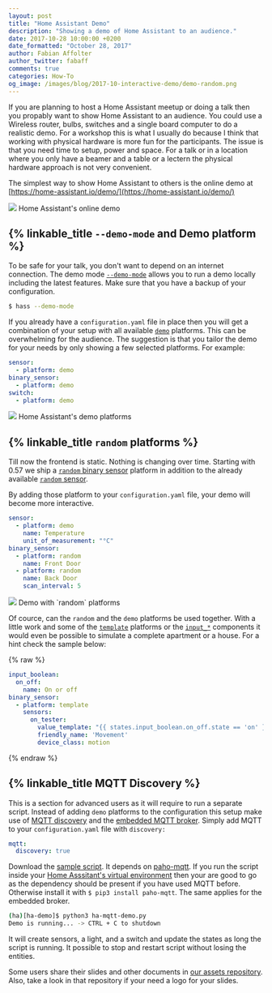 ```yaml
---
layout: post
title: "Home Assistant Demo"
description: "Showing a demo of Home Assistant to an audience."
date: 2017-10-28 10:00:00 +0200
date_formatted: "October 28, 2017"
author: Fabian Affolter
author_twitter: fabaff
comments: true
categories: How-To
og_image: /images/blog/2017-10-interactive-demo/demo-random.png
---
```


If you are planning to host a Home Assistant meetup or doing a talk then you propably want to show Home Assistant to an audience. You could use a Wireless router, bulbs, switches and a single board computer to do a realistic demo. For a workshop this is what I usually do because I think that working with physical hardware is more fun for the participants. The issue is that you need time to setup, power and space. For a talk or in a location where you only have a beamer and a table or a lectern the physical hardware approach is not very convenient.

The simplest way to show Home Assistant to others is the online demo at [https://home-assistant.io/demo/](https://home-assistant.io/demo/)

<p class='img'>
  <img src='/images/blog/2017-10-interactive-demo/online-demo.png' />
  Home Assistant's online demo
</p>

<!--more-->

## {% linkable_title `--demo-mode` and Demo platform %}
To be safe for your talk, you don't want to depend on an internet connection. The demo mode [`--demo-mode`](/docs/tools/hass/) allows you to run a demo locally including the latest features. Make sure that you have a backup of your configuration.

```bash
$ hass --demo-mode
```

If you already have a `configuration.yaml` file in place then you will get a combination of your setup with all available  [`demo`](/components/demo/) platforms. This can be overwhelming for the audience. The suggestion is that you tailor the demo for your needs by only showing a few selected platforms. For example:

```yaml
sensor:
  - platform: demo
binary_sensor:
  - platform: demo
switch:
  - platform: demo
```

<p class='img'>
  <img src='/images/blog/2017-10-interactive-demo/demo-platforms.png' />
  Home Assistant's demo platforms
</p>

## {% linkable_title `random` platforms %}
Till now the frontend is static. Nothing is changing over time. Starting with 0.57 we ship a [`random` binary sensor](/components/binary_sensor.random/) platform in addition to the already available [`random` sensor](/components/sensor.random/).

By adding those platform to your `configuration.yaml` file, your demo will become more interactive.

```yaml
sensor:
  - platform: demo
    name: Temperature
    unit_of_measurement: "°C"
binary_sensor:
  - platform: random
    name: Front Door
  - platform: random
    name: Back Door
    scan_interval: 5
```

<p class='img'>
  <img src='/images/blog/2017-10-interactive-demo/demo-random.png' />
  Demo with `random` platforms
</p>

Of cource, can the `random` and the `demo` platforms be used together. With a little work and some of the [`template`](/components/#search/template) platforms or the [`input_*`](/components/#search/input) components it would even be possible to simulate a complete apartment or a house. For a hint check the sample below:

{% raw %}
```yaml
input_boolean:
  on_off:
    name: On or off
binary_sensor:
  - platform: template
    sensors:
      on_tester:
        value_template: "{{ states.input_boolean.on_off.state == 'on' }}"
        friendly_name: 'Movement'
        device_class: motion
```
{% endraw %}

## {% linkable_title MQTT Discovery %}
This is a section for advanced users as it will require to run a separate script. Instead of adding `demo` platforms to the configuration this setup make use of [MQTT discovery](/docs/mqtt/discovery/) and the [embedded MQTT broker](/docs/mqtt/broker/#embedded-broker). Simply add MQTT to your `configuration.yaml` file with `discovery:`

```yaml
mqtt:
  discovery: true
```

Download the [sample script](https://github.com/home-assistant/home-assistant-dev-helper/blob/master/ha-mqtt-demo.py). It depends on [paho-mqtt](https://pypi.python.org/pypi/paho-mqtt). If you run the script inside your [Home Asssitant's virtual environment](/docs/installation/virtualenv/) then your are good to go as the dependency should be present if you have used MQTT before. Otherwise install it with `$ pip3 install paho-mqtt`. The same applies for the embedded broker.

```bash
(ha)[ha-demo]$ python3 ha-mqtt-demo.py
Demo is running... -> CTRL + C to shutdown
```

It will create sensors, a light, and a switch and update the states as long the script is running. It possible to stop and restart script without losing the entities.

Some users share their slides and other documents in [our assets repository](https://github.com/home-assistant/home-assistant-assets). Also, take a look in that repository if your need a logo for your slides.

